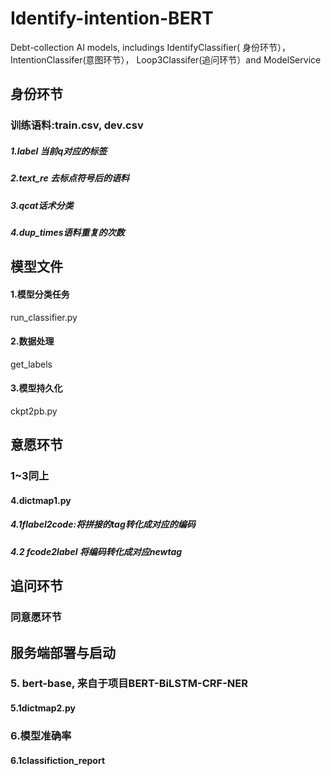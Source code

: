 # Identify-intention-BERT
Debt-collection AI models, includings IdentifyClassifier( 身份环节），IntentionClassifer(意图环节）， Loop3Classifer(追问环节）and ModelService
## 身份环节
### 训练语料:train.csv, dev.csv
##### 1.label 当前q对应的标签
##### 2.text_re 去标点符号后的语料
##### 3.qcat话术分类
##### 4.dup_times语料重复的次数
## 模型文件
#### 1.模型分类任务
run_classifier.py
#### 2.数据处理
get_labels
#### 3.模型持久化
 ckpt2pb.py
## 意愿环节
### 1~3同上
#### 4.dictmap1.py
 ##### 4.1flabel2code:将拼接的tag转化成对应的编码
 ##### 4.2 fcode2label 将编码转化成对应newtag
## 追问环节
### 同意愿环节


## 服务端部署与启动
### 5. bert-base, 来自于项目BERT-BiLSTM-CRF-NER
 #### 5.1dictmap2.py
### 6.模型准确率
####  6.1classifiction_report
